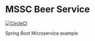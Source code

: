 # MSSC Beer Service
[![CircleCI](https://dl.circleci.com/status-badge/img/gh/keremcengiz0/mssc-beer-service/tree/master.svg?style=svg)](https://dl.circleci.com/status-badge/redirect/gh/keremcengiz0/mssc-beer-service/tree/master)

Spring Boot Microservice example